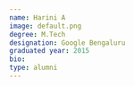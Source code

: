 ```yaml
---
name: Harini A
image: default.png
degree: M.Tech 
designation: Google Bengaluru
graduated year: 2015
bio:
type: alumni
---
```

